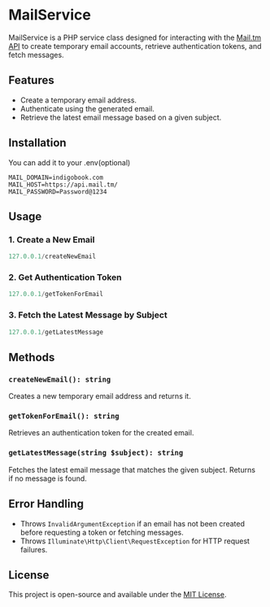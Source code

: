 # MailService

MailService is a PHP service class designed for interacting with the [Mail.tm API](https://api.mail.tm/) to create temporary email accounts, retrieve authentication tokens, and fetch messages.

## Features
- Create a temporary email address.
- Authenticate using the generated email.
- Retrieve the latest email message based on a given subject.

## Installation

You can add it to your .env(optional)

   ```env
   MAIL_DOMAIN=indigobook.com
   MAIL_HOST=https://api.mail.tm/
   MAIL_PASSWORD=Password@1234
   ```

## Usage

### 1. Create a New Email
```php
127.0.0.1/createNewEmail
```

### 2. Get Authentication Token
```php
127.0.0.1/getTokenForEmail
```

### 3. Fetch the Latest Message by Subject
```php
127.0.0.1/getLatestMessage
```

## Methods

### `createNewEmail(): string`
Creates a new temporary email address and returns it.

### `getTokenForEmail(): string`
Retrieves an authentication token for the created email.

### `getLatestMessage(string $subject): string`
Fetches the latest email message that matches the given subject. Returns ` ` if no message is found.

## Error Handling
- Throws `InvalidArgumentException` if an email has not been created before requesting a token or fetching messages.
- Throws `Illuminate\Http\Client\RequestException` for HTTP request failures.

## License
This project is open-source and available under the [MIT License](LICENSE).

